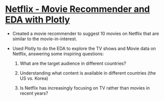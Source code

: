 # [Netflix - Movie Recommender and EDA with Plotly](https://github.com/chanchanngann/netflix_recommender/tree/master)

* Created a movie recommender to suggest 10 movies on Netflix that are similar to the movie-in-interest.
* Used Plotly to do the EDA to explore the TV shows and Movie data on Netflix, answering some inspiring questions:

   1. What are the target audience in different countries?

   2. Understanding what content is available in different countries (the US vs. Korea)

   3. Is Netflix has increasingly focusing on TV rather than movies in recent years?

